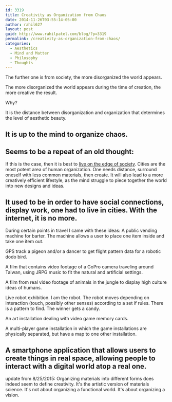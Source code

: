 ```yaml
---
id: 3319
title: Creativity as Organization from Chaos
date: 2014-11-26T03:55:14-05:00
author: rahil627
layout: post
guid: http://www.rahilpatel.com/blog/?p=3319
permalink: /creativity-as-organization-from-chaos/
categories:
  - Aesthetics
  - Mind and Matter
  - Philosophy
  - Thoughts
---
```

The further one is from society, the more disorganized the world appears.

The more disorganized the world appears during the time of creation, the more creative the result.

Why?

It is the distance between disorganization and organization that determines the level of aesthetic beauty.

It is up to the mind to organize chaos.
--

Seems to be a repeat of an old thought:
--

If this is the case, then it is best to <a title="Living on the Edge of Society Ethics" href="http://www.rahilpatel.com/blog/living-on-the-edge-of-society-ethics">live on the edge of society</a>. Cities are the most potent area of human organization. One needs distance, surround oneself with less common materials, then create. It will also lead to a more creatively efficient lifestyle, as the mind struggle to piece together the world into new designs and ideas.

It used to be in order to have social connections, display work, one had to live in cities. With the internet, it is no more.
--

During certain points in travel I came with these ideas:
A public vending machine for barter. The machine allows a user to place one item inside and take one item out.

GPS track a pigeon and/or a dancer to get flight pattern data for a robotic dodo bird.

A film that contains video footage of a GoPro camera traveling around Taiwan, using JRPG music to fit the natural and artificial settings.

A film from real video footage of animals in the jungle to display high culture ideas of humans.

Live robot exhibition. I am the robot. The robot moves depending on interaction (touch, possibly other senses) according to a set if rules. There is a pattern to find. The winner gets a candy.

An art installation dealing with video game memory cards.

A multi-player game installation in which the game installations are physically separated, but have a map to one other installation.

A smartphone application that allows users to create things in real space, allowing people to interact with a digital world atop a real one.
--

update from 8/25/2015:
Organizing materials into different forms does indeed seem to define creativity. It's the artistic version of materials science. It's not about organizing a functional world. It's about organizing a vision.